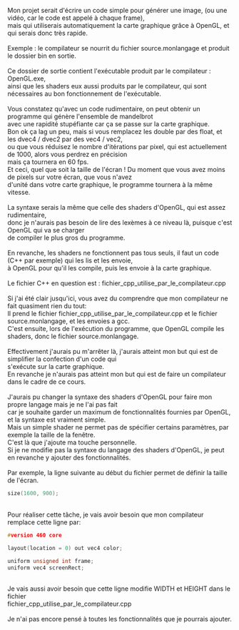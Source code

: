Mon projet serait d'écrire un code simple pour générer une image, (ou une vidéo, car le code est appelé à chaque frame),<br>
mais qui utiliserais automatiquement la carte graphique grâce à OpenGL, et qui serais donc très rapide.<br>
<br>
Exemple : le compilateur se nourrit du fichier source.monlangage et produit le dossier bin en sortie.<br>
<br>
Ce dossier de sortie contient l'exécutable produit par le compilateur : OpenGL.exe,<br>
ainsi que les shaders eux aussi produits par le compilateur, qui sont nécessaires au bon fonctionnement de l'exécutable.<br>
<br>
Vous constatez qu'avec un code rudimentaire, on peut obtenir un programme qui génère l'ensemble de mandelbrot<br>
avec une rapidité stupéfiante car ça se passe sur la carte graphique.<br>
Bon ok ça lag un peu, mais si vous remplacez les double par des float, et les dvec4 / dvec2 par des vec4 / vec2,<br>
ou que vous réduisez le nombre d'itérations par pixel, qui est actuellement de 1000, alors vous perdrez en précision<br>
mais ça tournera en 60 fps.<br>
Et ceci, quel que soit la taille de l'écran ! Du moment que vous avez moins de pixels sur votre écran, que vous n'avez<br> d'unité dans votre carte graphique, le programme tournera à la même vitesse.
<br>
<br>
La syntaxe serais la même que celle des shaders d'OpenGL, qui est assez rudimentaire,<br>
donc je n'aurais pas besoin de lire des lexèmes à ce niveau là, puisque c'est OpenGL qui va se charger<br>
de compiler le plus gros du programme.<br>
<br>
En revanche, les shaders ne fonctionnent pas tous seuls, il faut un code (C++ par exemple) qui les lis et les envoie,<br>
à OpenGL pour qu'il les compile, puis les envoie à la carte graphique.<br>
<br>
Le fichier C++ en question est : fichier_cpp_utilise_par_le_compilateur.cpp<br>
<br>
Si j'ai été clair jusqu'ici, vous avez du comprendre que mon compilateur ne fait quasiment rien du tout:<br>
Il prend le fichier fichier_cpp_utilise_par_le_compilateur.cpp et le fichier source.monlangage, et les envoies a gcc.<br>
C'est ensuite, lors de l'exécution du programme, que OpenGL compile les shaders, donc le fichier source.monlangage.<br>
<br>
Effectivement j'aurais pu m'arrêter là, j'aurais atteint mon but qui est de simplifier la confection d'un code qui<br>
s'exécute sur la carte graphique.<br>
En revanche je n'aurais pas atteint mon but qui est de faire un compilateur dans le cadre de ce cours.<br>
<br>
J'aurais pu changer la syntaxe des shaders d'OpenGL pour faire mon propre langage mais je ne l'ai pas fait<br>
car je souhaite garder un maximum de fonctionnalités fournies par OpenGL, et la syntaxe est vraiment simple.<br>
Mais un simple shader ne permet pas de spécifier certains paramètres, par exemple la taille de la fenêtre.<br>
C'est là que j'ajoute ma touche personnelle.<br>
Si je ne modifie pas la syntaxe du langage des shaders d'OpenGL, je peut en revanche y ajouter des fonctionnalités.<br>
<br>
Par exemple, la ligne suivante au début du fichier permet de définir la taille de l'écran.
```c++
size(1600, 900);
```
<br>
Pour réaliser cette tâche, je vais avoir besoin que mon compilateur remplace cette ligne par:

```c++
#version 460 core

layout(location = 0) out vec4 color;

uniform unsigned int frame;
uniform vec4 screenRect;
```
<br>
Je vais aussi avoir besoin que cette ligne modifie WIDTH et HEIGHT dans le fichier<br>
fichier_cpp_utilise_par_le_compilateur.cpp<br>
<br>
Je n'ai pas encore pensé à toutes les fonctionnalités que je pourrais ajouter.<br>